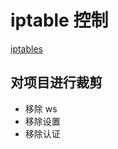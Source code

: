 # iptable 控制
[iptables](https://github.com/puux/iptables)

## 对项目进行裁剪

   * 移除 ws 
   * 移除设置
   * 移除认证